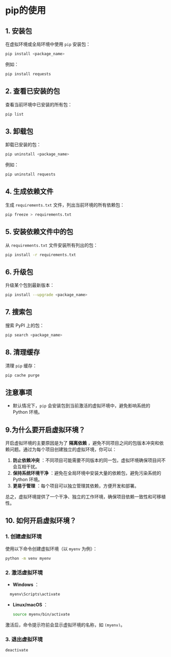# pip的使用

## 1. **安装包**

在虚拟环境或全局环境中使用 `pip` 安装包：

```bash
pip install <package_name>
```

例如：

```bash
pip install requests
```

## 2. **查看已安装的包**

查看当前环境中已安装的所有包：

```bash
pip list
```

## 3. **卸载包**

卸载已安装的包：

```bash
pip uninstall <package_name>
```

例如：

```bash
pip uninstall requests
```

## 4. **生成依赖文件**

生成 `requirements.txt` 文件，列出当前环境的所有依赖包：

```bash
pip freeze > requirements.txt
```

## 5. **安装依赖文件中的包**

从 `requirements.txt` 文件安装所有列出的包：

```bash
pip install -r requirements.txt
```

## 6. **升级包**

升级某个包到最新版本：

```bash
pip install --upgrade <package_name>
```

## 7. **搜索包**

搜索 PyPI 上的包：

```bash
pip search <package_name>
```

## 8. **清理缓存**

清理 `pip` 缓存：

```bash
pip cache purge
```

## 注意事项

- 默认情况下，`pip` 会安装包到当前激活的虚拟环境中，避免影响系统的 Python 环境。

## **9.为什么要开启虚拟环境？**

开启虚拟环境的主要原因是为了 **隔离依赖** ，避免不同项目之间的包版本冲突和依赖问题。通过为每个项目创建独立的虚拟环境，你可以：

1. **防止依赖冲突** ：不同项目可能需要不同版本的同一包，虚拟环境确保项目间不会互相干扰。
2. **保持系统环境干净** ：避免在全局环境中安装大量的依赖包，避免污染系统的 Python 环境。
3. **更易于管理** ：每个项目可以独立管理其依赖，方便开发和部署。

总之，虚拟环境提供了一个干净、独立的工作环境，确保项目依赖一致性和可移植性。

## 10. **如何开启虚拟环境？**

### 1. **创建虚拟环境**

使用以下命令创建虚拟环境（以 `myenv` 为例）：

```bash
python -m venv myenv
```

### 2. **激活虚拟环境**

- **Windows** ：

```bash
  myenv\Scripts\activate
```

- **Linux/macOS** ：
  ```bash
  source myenv/bin/activate
  ```

激活后，命令提示符前会显示虚拟环境的名称，如 `(myenv)`。

### 3. 退出虚拟环境

```bash
deactivate
```
